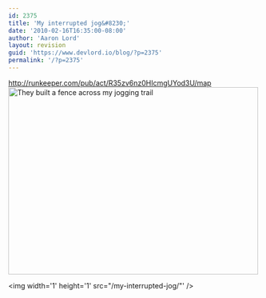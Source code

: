 ```yaml
---
id: 2375
title: 'My interrupted jog&#8230;'
date: '2010-02-16T16:35:00-08:00'
author: 'Aaron Lord'
layout: revision
guid: 'https://www.devlord.io/blog/?p=2375'
permalink: '/?p=2375'
---
```


<span class="removed_link" title="http://runkeeper.com/pub/act/R35zv6nz0HIcmgUYod3U/map">http://runkeeper.com/pub/act/R35zv6nz0HIcmgUYod3U/map</span><br /><a href="http://www.flickr.com/photos/thelordfamily/4360186497/" title="They built a fence across my jogging trail by The Lord Family, on Flickr"><img src="http://farm5.static.flickr.com/4062/4360186497_f1c2d35e0c.jpg" width="500" height="375" alt="They built a fence across my jogging trail" /></a><div class="blogger-post-footer"><img width='1' height='1' src="/my-interrupted-jog/"' /></div>